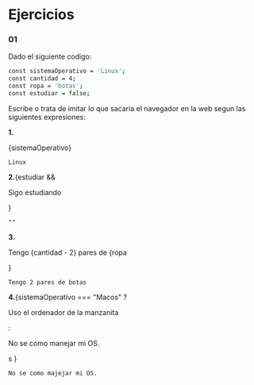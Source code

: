 

# Ejercicios

### 01

Dado el siguiente codigo:
```sh
const sistemaOperativo = 'Linux';
const cantidad = 4;
const ropa = 'botas';
const estudiar = false;
```

Escribe o trata de imitar lo que sacaria el navegador en la web segun las siguientes expresiones:

**1.**<p>{sistemaOperativo}</p>

    Linux

**2.**{estudiar && <p>Sigo estudiando</p>}

    ""

**3.**<p>Tengo {cantidad - 2} pares de {ropa</p>}

    Tengo 2 pares de botas

**4.**{sistemaOperativo === "Macos" ? <p>Uso el ordenador de la manzanita</p> : <p>No se como manejar mi OS.</p>s }

    No se como majejar mi OS.    



